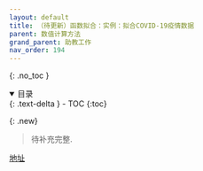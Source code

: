 ```yaml
---
layout: default
title: （待更新）函数拟合：实例：拟合COVID-19疫情数据
parent: 数值计算方法
grand_parent: 助教工作
nav_order: 194
---
```


{: .no_toc }

<details open markdown="block">
  <summary>
    目录
  </summary>
  {: .text-delta }
- TOC
{:toc}
</details>

{: .new}
> 待补充完整. 

[地址](https://zhuanlan.zhihu.com/p/111701458)